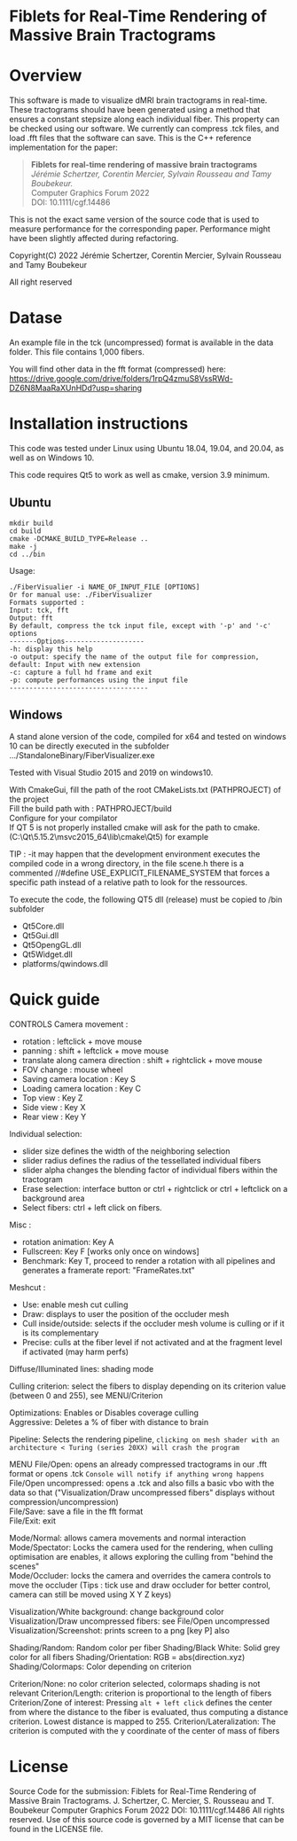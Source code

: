 # Fiblets for Real-Time Rendering of Massive Brain Tractograms

# Overview
This software is made to visualize dMRI brain tractograms in real-time. These tractograms should have been generated using a method that ensures a constant stepsize along each individual fiber. This property can be checked using our software. We currently can compress .tck files, and load .fft files that the software can save. This is the C++ reference implementation for the paper: 

>**Fiblets for real-time rendering of massive brain tractograms** <br/>
*Jérémie Schertzer, Corentin Mercier, Sylvain Rousseau and Tamy Boubekeur.*<br/>
Computer Graphics Forum 2022<br/>
DOI: 10.1111/cgf.14486<br/>

This is not the exact same version of the source code that is used to measure performance for the corresponding paper. Performance might have been slightly affected during refactoring.

Copyright(C) 2022 Jérémie Schertzer, Corentin Mercier, Sylvain Rousseau and Tamy Boubekeur

All right reserved

# Datase

An example file in the tck (uncompressed) format is available in the data folder.
This file contains 1,000 fibers.

You will find other data in the fft format (compressed) here:
https://drive.google.com/drive/folders/1rpQ4zmuS8VssRWd-DZ6N8MaaRaXUnHDd?usp=sharing


# Installation instructions

This code was tested under Linux using Ubuntu 18.04, 19.04, and 20.04, as well as on Windows 10.

This code requires Qt5 to work as well as cmake, version 3.9 minimum.

## Ubuntu

```
mkdir build
cd build
cmake -DCMAKE_BUILD_TYPE=Release ..
make -j
cd ../bin
```

Usage:
```
./FiberVisualier -i NAME_OF_INPUT_FILE [OPTIONS]
Or for manual use: ./FiberVisualizer
Formats supported :
Input: tck, fft
Output: fft
By default, compress the tck input file, except with '-p' and '-c' options
-------Options--------------------
-h: display this help
-o output: specify the name of the output file for compression, default: Input with new extension
-c: capture a full hd frame and exit
-p: compute performances using the input file
-----------------------------------
```

## Windows
A stand alone version of the code, compiled for x64 and tested on windows 10 can be directly executed in the subfolder 
.../StandaloneBinary/FiberVisualizer.exe

Tested with Visual Studio 2015 and 2019 on windows10.

With CmakeGui, fill the path of the root CMakeLists.txt (PATHPROJECT) of the project<br>
Fill the build path with : PATHPROJECT/build <br>
Configure for your compilator<br>
If QT 5 is not properly installed cmake will ask for the path to cmake.
(C:\Qt\5.15.2\msvc2015_64\lib\cmake\Qt5) for example

TIP : -it may happen that the development environment executes the compiled code in a wrong directory, 
in the file scene.h there is a commented //#define USE_EXPLICIT_FILENAME_SYSTEM that forces a specific path instead of
a relative path to look for the ressources.

To execute the code, the following QT5 dll (release) must be copied to /bin subfolder
- Qt5Core.dll
- Qt5Gui.dll
- Qt5OpengGL.dll
- Qt5Widget.dll
- platforms/qwindows.dll

# Quick guide

CONTROLS
Camera movement : 
- rotation : leftclick + move mouse
- panning : shift + leftclick + move mouse
- translate along camera direction : shift + rightclick + move mouse
- FOV change : mouse wheel
- Saving camera location : Key S
- Loading camera location : Key C
- Top view : Key Z
- Side view : Key X
- Rear view : Key Y

Individual selection: 
- slider size defines the width of the neighboring selection
- slider radius defines the radius of the tessellated individual fibers
- slider alpha changes the blending factor of individual fibers within the tractogram
- Erase selection: interface button or ctrl + rightclick or ctrl + leftclick on a background area
- Select fibers: ctrl + left click on fibers.

Misc :
- rotation animation: Key A
- Fullscreen: Key F [works only once on windows]
- Benchmark: Key T, proceed to render a rotation with all pipelines and generates a framerate report: "FrameRates.txt"


Meshcut : 
- Use: enable mesh cut culling
- Draw: displays to user the position of the occluder mesh
- Cull inside/outside: selects if the occluder mesh volume is culling or if it is its complementary
- Precise: culls at the fiber level if not activated and at the fragment level if activated (may harm perfs) 

Diffuse/Illuminated lines: shading mode<br>

Culling criterion: select the fibers to display depending on its criterion value (between 0 and 255), see MENU/Criterion

Optimizations: Enables or Disables coverage culling<br>
Aggressive: Deletes a % of fiber with distance to brain

Pipeline: Selects the rendering pipeline, ```clicking on mesh shader with an architecture < Turing (series 20XX) will crash the program```


MENU
File/Open: opens an already compressed tractograms in our .fft format or opens .tck
```Console will notify if anything wrong happens```<br>
File/Open uncompressed: opens a .tck and also fills a basic vbo with the data so that ("Visualization/Draw uncompressed fibers" displays without compression/uncompression)<br>
File/Save: save a file in the fft format<br>
File/Exit: exit<br>

Mode/Normal: allows camera movements and normal interaction<br>
Mode/Spectator: Locks the camera used for the rendering, when culling optimisation are enables, it allows exploring the culling from "behind the scenes"<br>
Mode/Occluder: locks the camera and overrides the camera controls to move the occluder (Tips : tick use and draw occluder  for better control, camera can still be moved using X Y Z keys)<br>

Visualization/White background: change background color<br>
Visualization/Draw uncompressed fibers: see File/Open uncompressed<br>
Visualization/Screenshot: prints screen to a png [key P] also<br>

Shading/Random: Random color per fiber
Shading/Black White: Solid grey color for all fibers
Shading/Orientation: RGB = abs(direction.xyz)
Shading/Colormaps: Color depending on criterion

Criterion/None: no color criterion selected, colormaps shading is not relevant
Criterion/Length: criterion is proportional to the length of fibers
Criterion/Zone of interest: Pressing ```alt + left click``` defines the center from where the distance to the fiber is evaluated, thus computing a distance criterion. Lowest distance is mapped to 255.
Criterion/Lateralization: The criterion is computed with the y coordinate of the center of mass of fibers

# License

Source Code for the submission:
   Fiblets for Real-Time Rendering of Massive Brain Tractograms.
   J. Schertzer, C. Mercier, S. Rousseau and T. Boubekeur
   Computer Graphics Forum 2022
   DOI: 10.1111/cgf.14486
All rights reserved. Use of this source code is governed by a
MIT license that can be found in the LICENSE file.
